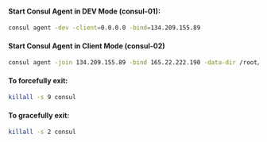 
#### Start Consul Agent in DEV Mode (consul-01):
```sh
consul agent -dev -client=0.0.0.0 -bind=134.209.155.89
```
#### Start Consul Agent in Client Mode (consul-02)
```sh
consul agent -join 134.209.155.89 -bind 165.22.222.190 -data-dir /root/consul
```
#### To forcefully exit:
```sh
killall -s 9 consul
```
#### To gracefully exit:
```sh
killall -s 2 consul
```
